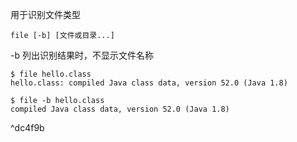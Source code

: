 用于识别文件类型

```shell
file [-b] [文件或目录...]
```

-b 列出识别结果时，不显示文件名称

```shell
$ file hello.class
hello.class: compiled Java class data, version 52.0 (Java 1.8)

$ file -b hello.class
compiled Java class data, version 52.0 (Java 1.8)
```

^dc4f9b


